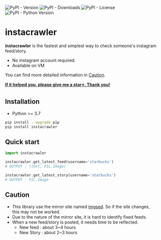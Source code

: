 ![PyPI - Version](https://img.shields.io/pypi/v/instacrawler?color=red)
![PyPI - Downloads](https://img.shields.io/pypi/dm/instacrawler?color=orange)
![PyPI - License](https://img.shields.io/pypi/l/instacrawler?color=green)
![PyPI - Python Version](https://img.shields.io/pypi/pyversions/instacrawler?color=blue)

# instacrawler
**instacrawler** is the fastest and simplest way to check someone's instagram feed/story.
- No instagram account required.
- Available on VM

You can find more detailed information in [Caution](#caution).

**<ins>If it helped you, please give me a star⭐️. Thank you!</ins>**


## Installation
- Python >= 3.7
```bash
pip install --upgrade pip
pip install instacrawler
```

## Quick start
```py
import instacrawler

instacrawler.get_latest_feed(username='starbucks')
# OUTPUT : (text, PIL.Image)

instacrawler.get_latest_story(username='starbucks')
# OUTPUT : PIL.Image
```

## Caution
- This library use the mirror site named [imgsed](https://imgsed.com/). So if the site changes, this may not be worked.
- Due to the nature of the mirror site, it is hard to identify fixed feeds.
- When a new feed/story is posted, it needs time to be reflected.
  - New feed : about 3~4 hours
  - New Story : about 2~3 hours